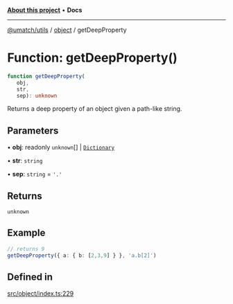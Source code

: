 [**About this project**](../../README.md) • **Docs**

***

[@umatch/utils](../../api.md) / [object](../README.md) / getDeepProperty

# Function: getDeepProperty()

```ts
function getDeepProperty(
   obj, 
   str, 
   sep): unknown
```

Returns a deep property of an object given a path-like string.

## Parameters

• **obj**: readonly `unknown`[] \| [`Dictionary`](../../index/type-aliases/Dictionary.md)

• **str**: `string`

• **sep**: `string` = `'.'`

## Returns

`unknown`

## Example

```ts
// returns 9
getDeepProperty({ a: { b: [2,3,9] } }, 'a.b[2]')
```

## Defined in

[src/object/index.ts:229](https://github.com/umatch-oficial/utils/blob/main/src/object/index.ts#L229)
